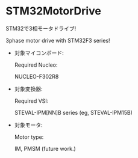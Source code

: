 # STM32MotorDrive
STM32で3相モータドライブ!

  3phase motor drive with STM32F3 series!

- 対象マイコンボード:

  Required Nucleo: 

  NUCLEO-F302R8
  
- 対象変換器:

  Required VSI:

  STEVAL-IPM[NN]B series (eg, STEVAL-IPM15B)

- 対象モータ:

  Motor type:

  IM, PMSM (future work.)


